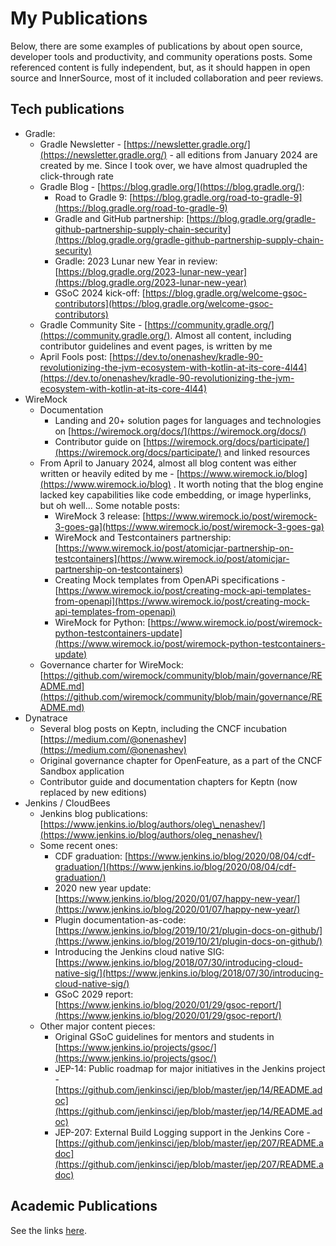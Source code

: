 # My Publications

Below, there are some examples of publications by about open source, developer tools and productivity, 
and community operations posts.
Some referenced content is fully independent, but, as it should happen in open source and InnerSource,
most of it included collaboration and peer reviews.

## Tech publications

* Gradle:  
  * Gradle Newsletter \- [https://newsletter.gradle.org/](https://newsletter.gradle.org/) \- all editions from January 2024 are created by me. Since I took over, we have almost quadrupled the click-through rate
  * Gradle Blog \- [https://blog.gradle.org/](https://blog.gradle.org/):  
    * Road to Gradle 9: [https://blog.gradle.org/road-to-gradle-9](https://blog.gradle.org/road-to-gradle-9)  
    * Gradle and GitHub partnership: [https://blog.gradle.org/gradle-github-partnership-supply-chain-security](https://blog.gradle.org/gradle-github-partnership-supply-chain-security)  
    * Gradle: 2023 Lunar new Year in review: [https://blog.gradle.org/2023-lunar-new-year](https://blog.gradle.org/2023-lunar-new-year)
    * GSoC 2024 kick-off: [https://blog.gradle.org/welcome-gsoc-contributors](https://blog.gradle.org/welcome-gsoc-contributors)  
  * Gradle Community Site \- [https://community.gradle.org/](https://community.gradle.org/). Almost all content, including contributor guidelines and event pages, is written by me
  * April Fools post: [https://dev.to/onenashev/kradle-90-revolutionizing-the-jvm-ecosystem-with-kotlin-at-its-core-4l44](https://dev.to/onenashev/kradle-90-revolutionizing-the-jvm-ecosystem-with-kotlin-at-its-core-4l44)
* WireMock  
  * Documentation  
    * Landing and 20+ solution pages for languages and technologies on [https://wiremock.org/docs/](https://wiremock.org/docs/)
    * Contributor guide on [https://wiremock.org/docs/participate/](https://wiremock.org/docs/participate/) and linked resources  
  * From April to January 2024, almost all blog content was either written or heavily edited by me \- [https://www.wiremock.io/blog](https://www.wiremock.io/blog) . It worth noting that the blog engine lacked key capabilities like code embedding, or image hyperlinks, but oh well... Some notable posts:  
    * WireMock 3 release: [https://www.wiremock.io/post/wiremock-3-goes-ga](https://www.wiremock.io/post/wiremock-3-goes-ga)  
    * WireMock and Testcontainers partnership: [https://www.wiremock.io/post/atomicjar-partnership-on-testcontainers](https://www.wiremock.io/post/atomicjar-partnership-on-testcontainers)  
    * Creating Mock templates from OpenAPi specifications \- [https://www.wiremock.io/post/creating-mock-api-templates-from-openapi](https://www.wiremock.io/post/creating-mock-api-templates-from-openapi)  
    * WireMock for Python: [https://www.wiremock.io/post/wiremock-python-testcontainers-update](https://www.wiremock.io/post/wiremock-python-testcontainers-update)  
  * Governance charter for WireMock: [https://github.com/wiremock/community/blob/main/governance/README.md](https://github.com/wiremock/community/blob/main/governance/README.md)
* Dynatrace  
  * Several blog posts on Keptn, including the CNCF incubation [https://medium.com/@onenashev](https://medium.com/@onenashev)
  * Original governance chapter for OpenFeature, as a part of the CNCF Sandbox application  
  * Contributor guide and documentation chapters for Keptn (now replaced by new editions)  
* Jenkins / CloudBees  
  * Jenkins blog publications: [https://www.jenkins.io/blog/authors/oleg\_nenashev/](https://www.jenkins.io/blog/authors/oleg_nenashev/)
  * Some recent ones:  
    * CDF graduation: [https://www.jenkins.io/blog/2020/08/04/cdf-graduation/](https://www.jenkins.io/blog/2020/08/04/cdf-graduation/)  
    * 2020 new year update: [https://www.jenkins.io/blog/2020/01/07/happy-new-year/](https://www.jenkins.io/blog/2020/01/07/happy-new-year/)  
    * Plugin documentation-as-code: [https://www.jenkins.io/blog/2019/10/21/plugin-docs-on-github/](https://www.jenkins.io/blog/2019/10/21/plugin-docs-on-github/)  
    * Introducing the Jenkins cloud native SIG: [https://www.jenkins.io/blog/2018/07/30/introducing-cloud-native-sig/](https://www.jenkins.io/blog/2018/07/30/introducing-cloud-native-sig/)  
    * GSoC 2029 report: [https://www.jenkins.io/blog/2020/01/29/gsoc-report/](https://www.jenkins.io/blog/2020/01/29/gsoc-report/)  
  * Other major content pieces:  
    * Original GSoC guidelines for mentors and students in [https://www.jenkins.io/projects/gsoc/](https://www.jenkins.io/projects/gsoc/)  
    * JEP-14: Public roadmap for major initiatives in the Jenkins project \- [https://github.com/jenkinsci/jep/blob/master/jep/14/README.adoc](https://github.com/jenkinsci/jep/blob/master/jep/14/README.adoc)  
    * JEP-207: External Build Logging support in the Jenkins Core \- [https://github.com/jenkinsci/jep/blob/master/jep/207/README.adoc](https://github.com/jenkinsci/jep/blob/master/jep/207/README.adoc)

## Academic Publications

See the links [here](./../education/README.md).
